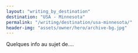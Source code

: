 ```yaml
---
layout: "writing_by_destination"
destination: "USA - Minnesota"
permalink: "/writing/destination/usa-minnesota/"
header-img: "assets/owner/hero/archive-bg.jpg"
---
```


Quelques info au sujet de....
